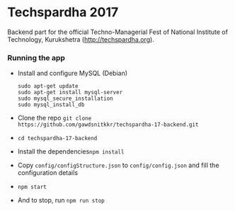 # Techspardha 2017

Backend part for the official Techno-Managerial Fest of National Institute of Technology, Kurukshetra (http://techspardha.org).

### Running the app
- Install and configure MySQL (Debian)
  ```
  sudo apt-get update
  sudo apt-get install mysql-server
  sudo mysql_secure_installation
  sudo mysql_install_db
  ```

- Clone the repo `git clone https://github.com/gawdsnitkkr/techspardha-17-backend.git`
- `cd techspardha-17-backend`
- Install the dependencies`npm install`
- Copy `config/configStructure.json` to `config/config.json` and fill the configuration details
- `npm start`
- And to stop, run `npm run stop`
